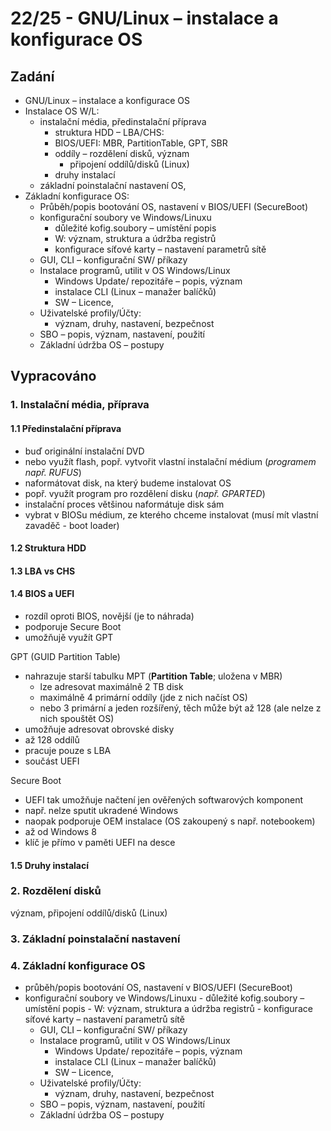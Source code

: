 # 22/25 - GNU/Linux – instalace a konfigurace OS
## Zadání
-	GNU/Linux – instalace a konfigurace OS
-	Instalace OS W/L:
    - instalační média, předinstalační příprava 
        - struktura HDD – LBA/CHS:
        - BIOS/UEFI: MBR, PartitionTable, GPT, SBR
        - oddíly – rozdělení disků, význam
            - připojení oddílů/disků (Linux)
        - druhy instalací
    - základní poinstalační nastavení OS,
- Základní konfigurace OS:
    - Průběh/popis bootování OS, nastavení v BIOS/UEFI (SecureBoot)
    - konfigurační soubory ve Windows/Linuxu
        - důležité kofig.soubory – umístění popis
        - W: význam, struktura a údržba registrů
        - konfigurace síťové karty – nastavení parametrů sítě
    - GUI, CLI – konfigurační SW/ příkazy
    - Instalace programů, utilit v OS Windows/Linux
        - Windows Update/ repozitáře – popis, význam
        - instalace CLI (Linux – manažer balíčků)
        - SW – Licence, 
    - Uživatelské profily/Účty:
        - význam, druhy, nastavení, bezpečnost
    - SBO – popis, význam, nastavení, použití
    - Základní údržba OS – postupy

## Vypracováno

### 1. Instalační média, příprava

#### 1.1 Předinstalační příprava
- buď originální instalační DVD
- nebo využít flash, popř. vytvořit vlastní instalační médium (*programem např. RUFUS*)
- naformátovat disk, na který budeme instalovat OS
- popř. využít program pro rozdělení disku (*např. GPARTED*)
- instalační proces většinou naformátuje disk sám
- vybrat v BIOSu médium, ze kterého chceme instalovat (musí mít vlastní zavaděč - boot loader)

#### 1.2 Struktura HDD

#### 1.3 LBA vs CHS

#### 1.4 BIOS a UEFI
- rozdíl oproti BIOS, novější (je to náhrada)
- podporuje Secure Boot
- umožňujě využít GPT

GPT (GUID Partition Table)
- nahrazuje starší tabulku MPT (**Partition Table**; uložena v MBR)
    - lze adresovat maximálně 2 TB disk
    - maximálně 4 primární oddíly (jde z nich načíst OS)
    - nebo 3 primární a jeden rozšířený, těch může být až 128 (ale nelze z nich spouštět OS)
- umožňuje adresovat obrovské disky
- až 128 oddílů
- pracuje pouze s LBA
- součást UEFI

Secure Boot
- UEFI tak umožňuje načtení jen ověřených softwarových komponent
- např. nelze sputit ukradené Windows
- naopak podporuje OEM instalace (OS zakoupený s např. notebookem)
- až od Windows 8
- klíč je přímo v paměti UEFI na desce

#### 1.5 Druhy instalací

### 2. Rozdělení disků
význam,     připojení oddílů/disků (Linux)

### 3. Základní poinstalační nastavení

### 4. Základní konfigurace OS
- průběh/popis bootování OS, nastavení v BIOS/UEFI (SecureBoot)
- konfigurační soubory ve Windows/Linuxu
        - důležité kofig.soubory – umístění popis
        - W: význam, struktura a údržba registrů
        - konfigurace síťové karty – nastavení parametrů sítě
    - GUI, CLI – konfigurační SW/ příkazy
    - Instalace programů, utilit v OS Windows/Linux
        - Windows Update/ repozitáře – popis, význam
        - instalace CLI (Linux – manažer balíčků)
        - SW – Licence, 
    - Uživatelské profily/Účty:
        - význam, druhy, nastavení, bezpečnost
    - SBO – popis, význam, nastavení, použití
    - Základní údržba OS – postupy
